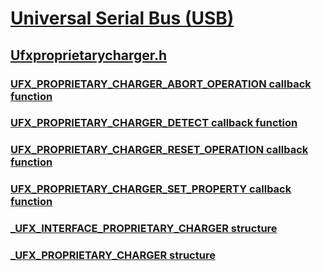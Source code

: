 # [Universal Serial Bus (USB)](../_usbref/index.md)
## [Ufxproprietarycharger.h](index.md)
### [UFX_PROPRIETARY_CHARGER_ABORT_OPERATION callback function](../ufxproprietarycharger/nc-ufxproprietarycharger-ufx_proprietary_charger_abort_operation.md)
### [UFX_PROPRIETARY_CHARGER_DETECT callback function](../ufxproprietarycharger/nc-ufxproprietarycharger-ufx_proprietary_charger_detect.md)
### [UFX_PROPRIETARY_CHARGER_RESET_OPERATION callback function](../ufxproprietarycharger/nc-ufxproprietarycharger-ufx_proprietary_charger_reset_operation.md)
### [UFX_PROPRIETARY_CHARGER_SET_PROPERTY callback function](../ufxproprietarycharger/nc-ufxproprietarycharger-ufx_proprietary_charger_set_property.md)
### [_UFX_INTERFACE_PROPRIETARY_CHARGER structure](../ufxproprietarycharger/ns-ufxproprietarycharger-_ufx_interface_proprietary_charger.md)
### [_UFX_PROPRIETARY_CHARGER structure](../ufxproprietarycharger/ns-ufxproprietarycharger-_ufx_proprietary_charger.md)
